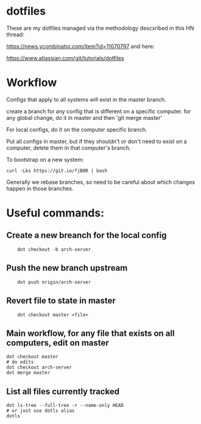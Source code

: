 # dotfiles

These are my dotfiles managed via the methodology descxribed in this HN thread: 

https://news.ycombinator.com/item?id=11070797
and here:

https://www.atlassian.com/git/tutorials/dotfiles

# Workflow

Configs that apply to all systems will exist in the master branch.

create a branch for any config that is different on a specific computer.
for any global change, do it in master and then 'git merge master'

For local configs, do it on the computer specific branch.

Put all configs in master, but if they shouldn't or don't need
to exist on a computer, delete them in that computer's branch.

To bootstrap on a new system:

	curl -Lks https://git.io/fjB0R | bash

Generally we rebase branches, so need to be careful about which changes
happen in those branches. 

# Useful commands:

## Create a new breanch for the local config
    	dot checkout -b arch-server

## Push the new branch upstream
    	dot push origin/arch-server

## Revert file to state in master
    	dot checkout master <file>

## Main workflow, for any file that exists on all computers, edit on master
	dot checkout master
	# do edits
	dot checkout arch-server
	dot merge master

## List all files currently tracked
	dot ls-tree --full-tree -r --name-only HEAD
	# or just use dotls alias
	dotls

